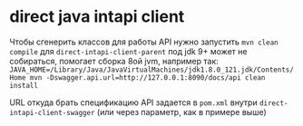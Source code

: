 # direct java intapi client

Чтобы сгенерить классов для работы API нужно запустить 
```mvn clean compile``` для `direct-intapi-client-parent` 
под jdk 9+ может не собираться, помогает сборка 8ой jvm, например так:
```JAVA_HOME=/Library/Java/JavaVirtualMachines/jdk1.8.0_121.jdk/Contents/Home mvn -Dswagger.api.url=http://127.0.0.1:8090/docs/api clean install```

URL откуда брать спецификацию API задается в `pom.xml` внутри `direct-intapi-client-swagger` (или через параметр, как в примере выше)
